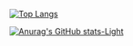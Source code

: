 <!--
**wendylw/wendylw** is a ✨ _special_ ✨ repository because its `README.md` (this file) appears on your GitHub profile.

Here are some ideas to get you started:

- 🔭 I’m currently working on ...
- 🌱 I’m currently learning ...
- 👯 I’m looking to collaborate on ...
- 🤔 I’m looking for help with ...
- 💬 Ask me about ...
- 📫 How to reach me: ...
- 😄 Pronouns: ...
- ⚡ Fun fact: ...
-->

[![Top Langs](https://github-readme-stats.vercel.app/api/top-langs/?username=wendylw&layout=donut)](https://github.com/anuraghazra/github-readme-stats)

[![Anurag's GitHub stats-Light](https://github-readme-stats.vercel.app/api?username=wendylw&show_icons=true&theme=default#gh-light-mode-only)](https://github.com/anuraghazra/github-readme-stats#gh-light-mode-only)
